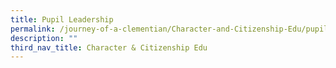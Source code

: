 ```yaml
---
title: Pupil Leadership
permalink: /journey-of-a-clementian/Character-and-Citizenship-Edu/pupil-leadership/
description: ""
third_nav_title: Character & Citizenship Edu
---
```

